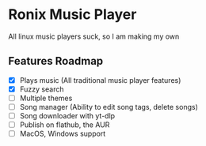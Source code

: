 # Ronix Music Player

All linux music players suck, so I am making my own

## Features Roadmap

- [x] Plays music (All traditional music player features)
- [x] Fuzzy search
- [ ] Multiple themes
- [ ] Song manager (Ability to edit song tags, delete songs)
- [ ] Song downloader with yt-dlp
- [ ] Publish on flathub, the AUR
- [ ] MacOS, Windows support
